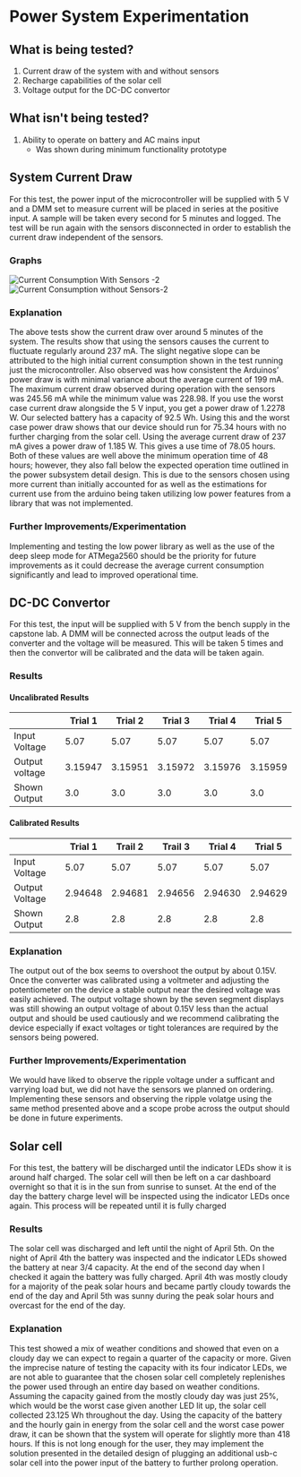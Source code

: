 # Power System Experimentation

## What is being tested?
1. Current draw of the system with and without sensors
2. Recharge capabilities of the solar cell
3. Voltage output for the DC-DC convertor 
## What isn't being tested?
1. Ability to operate on battery and AC mains input
    *  Was shown during minimum functionality prototype 
## System Current Draw
For this test, the power input of the microcontroller will be supplied with 5 V and a DMM set to measure
current will be placed in series at the positive input. A sample will be taken every second for 5 minutes 
and logged. The test will be run again with the sensors disconnected in order to establish the current 
draw independent of the sensors.
### Graphs
![Current Consumption With Sensors -2](https://user-images.githubusercontent.com/118766525/232384061-53cbb2c1-c43c-4e8f-9801-1c4e4ef69af3.png)
![Current Consumption without Sensors-2](https://user-images.githubusercontent.com/118766525/232383700-8ebcc5ed-2d50-4066-8cf5-7959633268e7.png)
### Explanation
The above tests show the current draw over around 5 minutes of the system. The results show that using 
the sensors causes the current to fluctuate regularly around 237 mA. The slight negative slope can be 
attributed to the high initial current consumption shown in the test running just the microcontroller. 
Also observed was how consistent the Arduinos’ power draw is with minimal variance about the average 
current of 199 mA. The maximum current draw observed during operation with the sensors was 245.56 mA 
while the minimum value was 228.98. If you use the worst case current draw alongside the 5 V input, 
you get a power draw of 1.2278 W. Our selected battery has a capacity of 92.5 Wh. Using this and the 
worst case power draw shows that our device should run for 75.34 hours with no further charging from 
the solar cell. Using the average current draw of 237 mA gives a power draw of 1.185 W. This gives a use 
time of 78.05 hours. Both of these values are well above the minimum operation time of 48 hours; however, 
they also fall below the expected operation time outlined in the power subsystem detail design. This is due 
to the sensors chosen using more current than initially accounted  for as well as the estimations for current 
use from the arduino being taken utilizing low power features from a library that was not implemented.
### Further Improvements/Experimentation 
Implementing and testing the low power library as well as the use of the deep sleep mode for ATMega2560 
should be the priority for future improvements as it could decrease the average current consumption significantly 
and lead to improved operational time.

## DC-DC Convertor 
For this test, the input will be supplied with 5 V from the bench supply in the capstone lab. A DMM will be connected 
across the output leads of the converter and the voltage will be measured. This will be taken 5 times and then the 
convertor will be calibrated and the data will be taken again. 
### Results 
#### Uncalibrated Results 
|                 | Trial 1 | Trial 2 | Trial 3  | Trial 4 | Trial 5 |
|-----------------|---------|---------|----------|---------|---------|
| Input Voltage   | 5.07    | 5.07    | 5.07     | 5.07    | 5.07    |
| Output voltage  | 3.15947 | 3.15951 | 3.15972  | 3.15976 | 3.15959 |
| Shown Output    | 3.0     | 3.0     | 3.0      | 3.0     | 3.0     |
#### Calibrated Results 
|                 | Trial 1 | Trail 2 | Trail 3 | Trial 4 | Trial 5 |
|-----------------|---------|---------|---------|---------|---------|
| Input Voltage   | 5.07    | 5.07    | 5.07    | 5.07    | 5.07    |
| Output Voltage  | 2.94648 | 2.94681 | 2.94656 | 2.94630 | 2.94629 |
| Shown Output    | 2.8     | 2.8     | 2.8     | 2.8     | 2.8     |
### Explanation
The output out of the box seems to overshoot the output by about 0.15V. Once the converter was calibrated using a voltmeter 
and adjusting the potentiometer on the device a stable output near the desired voltage was easily achieved. The output voltage 
shown by the seven segment displays was still showing an output voltage of about 0.15V less than the actual output and should be 
used cautiously and we recommend calibrating the device especially if exact voltages or tight tolerances are required by the sensors
being powered. 
### Further Improvements/Experimentation 
We would have liked to observe the ripple voltage under a sufficant and varrying load but, we did not have the sensors we planned on ordering. Implementing these sensors and observing the ripple volatge using the same method presented above and a scope probe across the output should be done in future experiments.

## Solar cell
For this test, the battery will be discharged until the indicator LEDs show it is around half charged.
The solar cell will then be left on a car dashboard overnight so that it is in the sun from sunrise to sunset.
At the end of the day the battery charge level will be inspected using the indicator LEDs once again. 
This process will be repeated until it is fully charged
### Results
The solar cell was discharged and left until the night of April 5th. On the night of April 4th the battery was inspected and the indicator LEDs showed the battery at near 3/4 capacity. At the end of the second day when I checked it again the battery was fully charged. April 4th was mostly cloudy for a majority of the peak solar hours and became partly cloudy towards the  end of the day and April 5th was sunny during the peak solar hours and overcast for the end of the day.

### Explanation 
 This test showed a mix of weather conditions and showed that even on a cloudy day we can expect to regain a 
quarter of the capacity or more. Given the imprecise nature of testing the capacity with its four indicator LEDs, we are not able to guarantee 
that the chosen solar cell completely replenishes the power used through an entire day based on weather conditions. Assuming the capacity gained 
from the mostly cloudy day was just 25%, which would be the worst case given another LED lit up, the solar cell collected 23.125 Wh throughout the day. Using the capacity of the battery and the hourly gain in energy from the solar cell and the worst case power draw, it can be shown that the system will operate for slightly more than 418 hours. If this is not long enough for the user, they may implement the solution presented in the detailed design of plugging an additional usb-c solar cell into the power input of the battery to further prolong operation.
